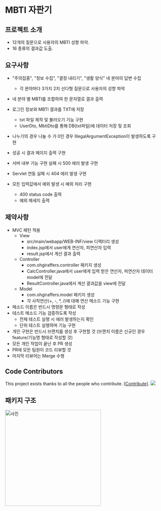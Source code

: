 # MBTI 자판기

## 프로젝트 소개
- 12개의 질문으로 사용자의 MBTI 성향 파악.
- 16 종류의 결과값 도출.

## 요구사항
- "주의집중", "정보 수집", "결정 내리기", "생활 양식" 네 분야의 답변 수집
  - 각 분야마다 3가지 2지 선다형 질문으로 사용자의 성향 파악
- 네 분야 별 MBTI를 조합하여 한 문자열로 결과 출력
- 로그인 정보와 MBTI 결과를 TXT에 저장
  - txt 파일 제작 및 불러오기 기능 구현
  - UserDto, MbtiDto를 통해 DB(txt파일)에 데이터 저장 및 조회
  


- 나누기의 경우 나눌 수 가 0인 경우 IllegalArgumentException이 발생하도록 구현
- 성공 시 결과 페이지 출력 구현
- 서버 내부 기능 구현 실패 시 500 에러 발생 구현
- Servlet 연동 실패 시 404 에러 발생 구현 
- 모든 입력값에서 예외 발생 시 예외 처리 구현
  - 400 status code 출력 
  - 예외 메세지 출력

## 제약사항
- MVC 패턴 적용
  - View
    - src/main/webapp/WEB-INF/view 디렉터리 생성
    - index.jsp에서 user에게 연산자, 피연산자 입력
    - result.jsp에서 계산 결과 출력
  - Controller
    - com.ohgiraffers.controller 패키지 생성
    - CalcController.java에서 user에게 입력 받은 연산자, 피연산자 데이터 model에 전달
    - ResultController.java에서 계산 결과값을 view에 전달
  - Model
    - com.ohgiraffers.model 패키지 생성
    - 각 사칙연산(+, -, *, /)에 대해 연산 메소드 기능 구현
- 메소드 이름은 반드시 명령문 형태로 작성
- 테스트 메소드 기능 검증하도록 작성
  - 전체 테스트 실행 시 에러 발생하는지 확인
  - 단위 테스트 실행하며 기능 구현
- 개인 구현은 반드시 브랜치를 생성 후 구현할 것
  (브랜치 이름은 신규인 경우 feature/기능명 형태로 작성할 것)
- 모든 개인 작업이 끝난 후 PR 생성
- PR에 모든 팀원이 코드 리뷰할 것
- 마지막 리뷰어는 Merge 수행

## Code Contributors

This project exists thanks to all the people who contribute. [[Contribute](CONTRIBUTING.md)].
<a href="https://github.com/kefranabg/readme-md-generator/graphs/contributors"><img src="https://opencollective.com/readme-md-generator/contributors.svg?width=890&button=false" /></a>


## 패키지 구조
<img width="314" alt="사진" src="https://github.com/MTVS-Server/servlet-calculator/assets/134986842/ff64372d-d28f-46a9-965f-2d177320f698">
